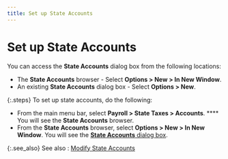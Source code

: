 ```yaml
---
title: Set up State Accounts
---
```


# Set up State Accounts


You can access the **State Accounts**  dialog box from the following locations:

- The **State 
 Accounts** browser - Select **Options 
 &gt; New &gt; In New Window**.
- An existing  **State Accounts** dialog box - Select  **Options &gt; New**.



{:.steps}
To set up state accounts, do the following:

- From the main  menu bar, select **Payroll &gt; State Taxes 
 &gt; Accounts**. **** You will  see the **State Accounts** browser.
- From the **State Accounts** browser, select **Options &gt; New &gt; In New Window**.  You will see the [**State Accounts** dialog box]({{site.prl_baseurl}}/misc/the_state_accounts_profile_general.html).



{:.see_also}
See also
: [Modify State  Accounts]({{site.prl_baseurl}}/setup/state-accounts/setup/modifying_state_accounts.html)
